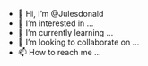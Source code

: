 - 👋 Hi, I’m @Julesdonald
- 👀 I’m interested in ...
- 🌱 I’m currently learning ...
- 💞️ I’m looking to collaborate on ...
- 📫 How to reach me ...

<!---
Julesdonald/Julesdonald is a ✨ special ✨ repository because its `README.md` (this file) appears on your GitHub profile.
You can click the Preview link to take a look at your changes.
--->
